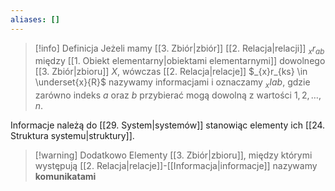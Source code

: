 ```yaml
---
aliases: []
---
```

> [!info] Definicja
> Jeżeli mamy [[3. Zbiór|zbiór]] [[2. Relacja|relacji]] $_{x}r_{ab}$ między [[1. Obiekt elementarny|obiektami elementarnymi]] dowolnego [[3. Zbiór|zbioru]] $X$, wówczas [[2. Relacja|relacje]] $_{x}r_{ks} \in \underset{x}{R}$ nazywamy informacjami i oznaczamy $_{x}I{ab}$, gdzie zarówno indeks $a$ oraz $b$ przybierać mogą dowolną z wartości $1,2,\dots,n$.

Informacje należą do [[29. System|systemów]] stanowiąc elementy ich [[24. Struktura systemu|struktury]].

> [!warning] Dodatkowo
> Elementy [[3. Zbiór|zbioru]], między którymi występują [[2. Relacja|relacje]]-[[Informacja|informacje]] nazywamy **komunikatami**
